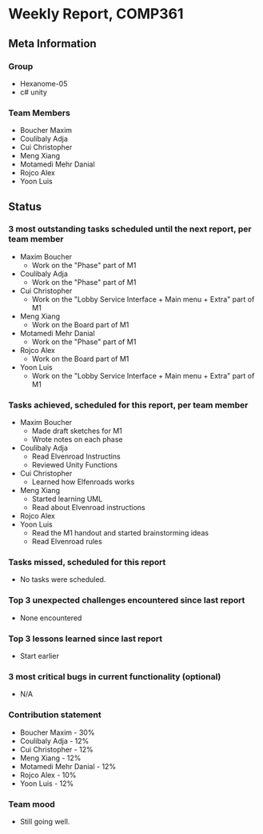 # Weekly Report, COMP361

## Meta Information

### Group

 * Hexanome-05
 * c# unity

### Team Members

 * Boucher Maxim
 * Coulibaly Adja
 * Cui Christopher
 * Meng Xiang
 * Motamedi Mehr Danial
 * Rojco Alex
 * Yoon Luis

## Status

### 3 most outstanding tasks scheduled until the next report, per team member
 * Maxim Boucher
   * Work on the "Phase" part of M1
 * Coulibaly Adja
   * Work on the "Phase" part of M1
 * Cui Christopher
   * Work on the "Lobby Service Interface + Main menu + Extra" part of M1
 * Meng Xiang
   * Work on the Board part of M1
 * Motamedi Mehr Danial
   * Work on the "Phase" part of M1
 * Rojco Alex
   * Work on the Board part of M1
 * Yoon Luis
   * Work on the "Lobby Service Interface + Main menu + Extra" part of M1

### Tasks achieved, scheduled for this report, per team member

 * Maxim Boucher
   * Made draft sketches for M1
   * Wrote notes on each phase
 * Coulibaly Adja
   * Read Elvenroad Instructins
   * Reviewed Unity Functions
 * Cui Christopher
   * Learned how Elfenroads works
 * Meng Xiang
    * Started learning UML
    * Read about Elvenroad instructions
 * Rojco Alex
 * Yoon Luis
    * Read the M1 handout and started brainstorming ideas
    * Read Elvenroad rules

### Tasks missed, scheduled for this report

 * No tasks were scheduled.

### Top 3 unexpected challenges encountered since last report

 * None encountered

### Top 3 lessons learned since last report

 * Start earlier

### 3 most critical bugs in current functionality (optional)

 * N/A

### Contribution statement

 * Boucher Maxim - 30%
 * Coulibaly Adja - 12%
 * Cui Christopher - 12%
 * Meng Xiang - 12%
 * Motamedi Mehr Danial - 12%
 * Rojco Alex - 10%
 * Yoon Luis - 12%

### Team mood

 * Still going well.
